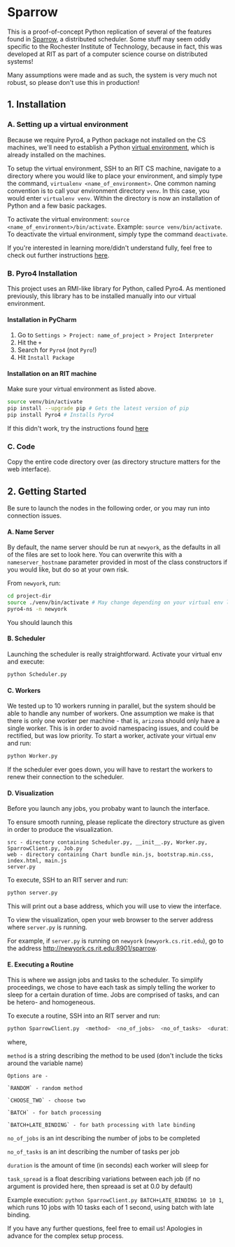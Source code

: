 # Sparrow
This is a proof-of-concept Python replication of several of the features found in [Sparrow](https://github.com/radlab/sparrow), a distributed scheduler. Some stuff may seem oddly specific to the Rochester Institute of Technology, because in fact, this was developed at RIT as part of a computer science course on distributed systems!

Many assumptions were made and as such, the system is very much not robust, so please don't use this in production!

## 1. Installation
### A. Setting up a virtual environment
Because we require Pyro4, a Python package not installed on the CS machines, we'll need to establish a Python [virtual environment](https://virtualenv.pypa.io/en/latest/), which is already installed on the machines.

To setup the virtual environment, SSH to an RIT CS machine, navigate to a directory where you would like to place your environment, and simply type the command, `virtualenv <name_of_environment>`. One common naming convention is to call your environment directory `venv`. In this case, you would enter `virtualenv venv`. Within the directory is now an installation of Python and a few basic packages.

To activate the virtual environment: `source <name_of_environment>/bin/activate`. Example: `source venv/bin/activate`.
To deactivate the virtual environment, simply type the command `deactivate`.

If you're interested in learning more/didn't understand fully, feel free to check out further instructions [here](http://www.sitepoint.com/virtual-environments-python-made-easy/).

### B. Pyro4 Installation
This project uses an RMI-like library for Python, called Pyro4. As mentioned previously, this library has to be installed manually into our virtual environment.

#### Installation in PyCharm
1. Go to `Settings > Project: name_of_project > Project Interpreter`
2. Hit the `+`
3. Search for `Pyro4` (not `Pyro`!)
4. Hit `Install Package`

#### Installation on an RIT machine
Make sure your virtual environment as listed above.
```bash
source venv/bin/activate
pip install --upgrade pip # Gets the latest version of pip
pip install Pyro4 # Installs Pyro4
```

If this didn't work, try the instructions found [here](https://pythonhosted.org/Pyro4/install.html)

### C. Code
Copy the entire code directory over (as directory structure matters for the web interface).

## 2. Getting Started
Be sure to launch the nodes in the following order, or you may run into connection issues.

#### A. Name Server
By default, the name server should be run at `newyork`, as the defaults in all of the files are set to look here. You can overwrite this with a `nameserver_hostname` parameter provided in most of the class constructors if you would like, but do so at your own risk.

From `newyork`, run:
```bash
cd project-dir
source ./venv/bin/activate # May change depending on your virtual env location
pyro4-ns -n newyork
```

You should launch this

#### B. Scheduler
Launching the scheduler is really straightforward. Activate your virtual env and execute:
```bash
python Scheduler.py
```

#### C. Workers
We tested up to 10 workers running in parallel, but the system should be able to handle any number of workers. One assumption we make is that there is only one worker per machine - that is, `arizona` should only have a single worker. This is in order to avoid namespacing issues, and could be rectified, but was low priority. 
To start a worker, activate your virtual env and run:
```bash
python Worker.py
```

If the scheduler ever goes down, you will have to restart the workers to renew their connection to the scheduler.

#### D. Visualization
Before you launch any jobs, you probaby want to launch the interface.

To ensure smooth running, please replicate the directory structure as given in order to produce the visualization.

```
src - directory containing Scheduler.py, __init__.py, Worker.py, SparrowClient.py, Job.py
web - directory containing Chart bundle min.js, bootstrap.min.css, index.html, main.js
server.py
```

To execute, SSH to an RIT server and run:
```bash
python server.py
```

This will print out a base address, which you will use to view the interface.

To view the visualization, open your web browser to the server address where `server.py` is running.

For example, if `server.py` is running on `newyork` (`newyork.cs.rit.edu`), go to the address http://newyork.cs.rit.edu:8901/sparrow.


#### E. Executing a Routine
This is where we assign jobs and tasks to the scheduler. To simplify proceedings, we chose to have each task as simply telling
the worker to sleep for a certain duration of time. Jobs are comprised of tasks, and can be hetero- and homogeneous.

To execute a routine, SSH into an RIT server and run:
```bash
python SparrowClient.py  <method>  <no_of_jobs>  <no_of_tasks>  <duration>  [task_spread]
```
where,

`method` is a string describing the method to be used (don't include the ticks around the variable name)

	Options are -

	`RANDOM` - random method

	`CHOOSE_TWO` - choose two

	`BATCH` - for batch processing

	`BATCH+LATE_BINDING` - for bath processing with late binding

`no_of_jobs`   is an int describing the number of jobs to be completed

`no_of_tasks`  is an int describing the number of tasks per job

`duration`     is the amount of time (in seconds) each worker will sleep for

`task_spread`  is a float describing variations between each job (if no argument is provided here, then spreaad is set at 0.0 by default)


Example execution: `python SparrowClient.py BATCH+LATE_BINDING 10 10 1`, which runs 10 jobs with 10 tasks each of 1 second, using batch with late binding.

If you have any further questions, feel free to email us! Apologies in advance for the complex setup process.
